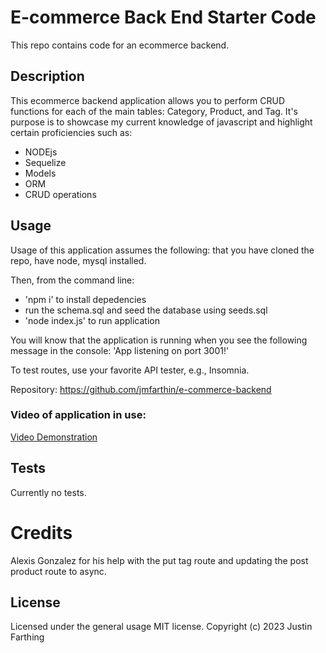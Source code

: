 # E-commerce Back End Starter Code
This repo contains code for an ecommerce backend.

## Description

This ecommerce backend application allows you to perform CRUD functions for each of the main tables: Category, Product, and Tag. It's purpose is to showcase my current knowledge of javascript and highlight certain proficiencies such as:

- NODEjs
- Sequelize
- Models
- ORM
- CRUD operations

## Usage

Usage of this application assumes the following: that you have cloned the repo, have node, mysql installed.

Then, from the command line:

- 'npm i' to install depedencies
- run the schema.sql and seed the database using seeds.sql 
- 'node index.js' to run application

You will know that the application is running when you see the following message in the console: 'App listening on port 3001!'

To test routes, use your favorite API tester, e.g., Insomnia.

Repository: https://github.com/jmfarthin/e-commerce-backend

### Video of application in use:

[Video Demonstration](https://drive.google.com/file/d/1GIuK4K1s7hHrZACvEPYtNkBeWyjLjlnd/view?usp=share_link)


## Tests

Currently no tests.

# Credits

Alexis Gonzalez for his help with the put tag route and updating the post product route to async.

## License

Licensed under the general usage MIT license.
Copyright (c) 2023 Justin Farthing
